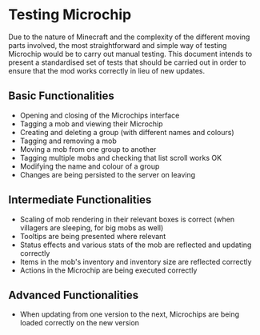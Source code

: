 # Testing Microchip
Due to the nature of Minecraft and the complexity of the different moving parts involved, the most straightforward and simple way of testing Microchip would be to carry out manual testing. This document intends to present a standardised set of tests that should be carried out in order to ensure that the mod works correctly in lieu of new updates.

## Basic Functionalities
- Opening and closing of the Microchips interface
- Tagging a mob and viewing their Microchip
- Creating and deleting a group (with different names and colours)
- Tagging and removing a mob
- Moving a mob from one group to another
- Tagging multiple mobs and checking that list scroll works OK
- Modifying the name and colour of a group
- Changes are being persisted to the server on leaving

## Intermediate Functionalities
- Scaling of mob rendering in their relevant boxes is correct (when villagers are sleeping, for big mobs as well)
- Tooltips are being presented where relevant
- Status effects and various stats of the mob are reflected and updating correctly
- Items in the mob's inventory and inventory size are reflected correctly
- Actions in the Microchip are being executed correctly

## Advanced Functionalities
- When updating from one version to the next, Microchips are being loaded correctly on the new version
